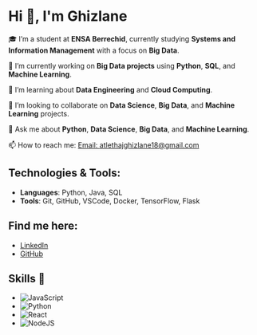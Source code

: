 # Hi 👋, I'm Ghizlane

🎓 I’m a student at **ENSA Berrechid**, currently studying **Systems and Information Management** with a focus on **Big Data**.

🔭 I’m currently working on **Big Data projects** using **Python**, **SQL**, and **Machine Learning**.

🌱 I’m learning about **Data Engineering** and **Cloud Computing**.

👯 I’m looking to collaborate on **Data Science**, **Big Data**, and **Machine Learning** projects.

💬 Ask me about **Python**, **Data Science**, **Big Data**, and **Machine Learning**.

📫 How to reach me: [Email: atlethajghizlane18@gmail.com](mailto:atlethajghizlane18@gmail.com)

## Technologies & Tools:
- **Languages**: Python, Java, SQL
- **Tools**: Git, GitHub, VSCode, Docker, TensorFlow, Flask

## Find me here:
- [LinkedIn](www.linkedin.com/in/ghizlane-ait-elhaj-458ab025b)
- [GitHub](https://github.com/ghizlane-aitelhaj)
## Skills 💪
- ![JavaScript](https://img.shields.io/badge/JavaScript-ES6-yellow)
- ![Python](https://img.shields.io/badge/Python-3.9-blue)
- ![React](https://img.shields.io/badge/React-16.13-61DAFB)
- ![NodeJS](https://img.shields.io/badge/Node.js-14.15-339933)

